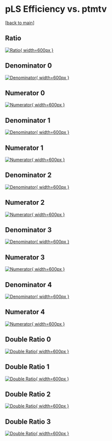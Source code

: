 # pLS Efficiency vs. ptmtv

[[back to main](./)]



## Ratio

[![Ratio](../mtv/var/pLS_base_321_0_eff_ptmtv.png){ width=600px }](../mtv/var/pLS_base_321_0_eff_ptmtv.pdf)

## Denominator 0

[![Denominator](../mtv/den/pLS_base_321_0_eff_ptmtv_den0.png){ width=600px }](../mtv/den/pLS_base_321_0_eff_ptmtv_den0.pdf)

## Numerator 0

[![Numerator](../mtv/num/pLS_base_321_0_eff_ptmtv_num0.png){ width=600px }](../mtv/num/pLS_base_321_0_eff_ptmtv_num0.pdf)

## Denominator 1

[![Denominator](../mtv/den/pLS_base_321_0_eff_ptmtv_den1.png){ width=600px }](../mtv/den/pLS_base_321_0_eff_ptmtv_den1.pdf)

## Numerator 1

[![Numerator](../mtv/num/pLS_base_321_0_eff_ptmtv_num1.png){ width=600px }](../mtv/num/pLS_base_321_0_eff_ptmtv_num1.pdf)

## Denominator 2

[![Denominator](../mtv/den/pLS_base_321_0_eff_ptmtv_den2.png){ width=600px }](../mtv/den/pLS_base_321_0_eff_ptmtv_den2.pdf)

## Numerator 2

[![Numerator](../mtv/num/pLS_base_321_0_eff_ptmtv_num2.png){ width=600px }](../mtv/num/pLS_base_321_0_eff_ptmtv_num2.pdf)

## Denominator 3

[![Denominator](../mtv/den/pLS_base_321_0_eff_ptmtv_den3.png){ width=600px }](../mtv/den/pLS_base_321_0_eff_ptmtv_den3.pdf)

## Numerator 3

[![Numerator](../mtv/num/pLS_base_321_0_eff_ptmtv_num3.png){ width=600px }](../mtv/num/pLS_base_321_0_eff_ptmtv_num3.pdf)

## Denominator 4

[![Denominator](../mtv/den/pLS_base_321_0_eff_ptmtv_den4.png){ width=600px }](../mtv/den/pLS_base_321_0_eff_ptmtv_den4.pdf)

## Numerator 4

[![Numerator](../mtv/num/pLS_base_321_0_eff_ptmtv_num4.png){ width=600px }](../mtv/num/pLS_base_321_0_eff_ptmtv_num4.pdf)

## Double Ratio 0

[![Double Ratio](../mtv/ratio/pLS_base_321_0_eff_ptmtv_ratio0.png){ width=600px }](../mtv/ratio/pLS_base_321_0_eff_ptmtv_ratio0.pdf)

## Double Ratio 1

[![Double Ratio](../mtv/ratio/pLS_base_321_0_eff_ptmtv_ratio1.png){ width=600px }](../mtv/ratio/pLS_base_321_0_eff_ptmtv_ratio1.pdf)

## Double Ratio 2

[![Double Ratio](../mtv/ratio/pLS_base_321_0_eff_ptmtv_ratio2.png){ width=600px }](../mtv/ratio/pLS_base_321_0_eff_ptmtv_ratio2.pdf)

## Double Ratio 3

[![Double Ratio](../mtv/ratio/pLS_base_321_0_eff_ptmtv_ratio3.png){ width=600px }](../mtv/ratio/pLS_base_321_0_eff_ptmtv_ratio3.pdf)

